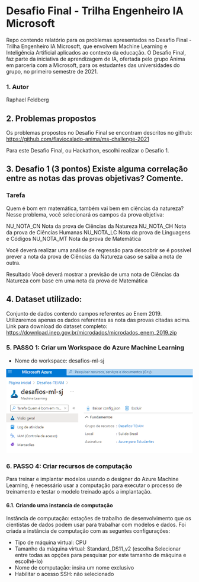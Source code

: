 # Desafio Final - Trilha Engenheiro IA Microsoft
Repo contendo relatório para os problemas apresentados no Desafio Final - Trilha Engenheiro IA Microsoft, que envolvem Machine Learning e Inteligência Artificial aplicados ao contexto da educação. O Desafio Final, faz parte da iniciativa de aprendizagem de IA, ofertada pelo grupo Ãnima em parceria com a Microsoft, para os estudantes das universidades do grupo, no primeiro semestre de 2021.

###  1. Autor
Raphael Feldberg

##  2. Problemas propostos

Os problemas propostos no Desafio Final se encontram descritos no github: https://github.com/flaviocalado-anima/ms-challenge-2021

Para este Desafio Final, ou Hackathon, escolhi realizar o Desafio 1.

## 3. Desafio 1 (3 pontos) Existe alguma correlação entre as notas das provas objetivas? Comente.

### Tarefa
Quem é bom em matemática, também vai bem em ciências da natureza? Nesse problema, você selecionará os campos da prova objetiva:

NU_NOTA_CN Nota da prova de Ciências da Natureza NU_NOTA_CH Nota da prova de Ciências Humanas NU_NOTA_LC Nota da prova de Linguagens e Códigos NU_NOTA_MT Nota da prova de Matemática

Você deverá realizar uma análise de regressão para descobrir se é possível prever a nota da prova de Ciências da Natureza caso se saiba a nota de outra.

Resultado
Você deverá mostrar a previsão de uma nota de Ciências da Natureza com base em uma nota da prova de Matemática

## 4. Dataset utilizado:
Conjunto de dados contendo campos referentes ao Enem 2019. Utilizaremos apenas os dados referentes as nota das provas citadas acima.
Link para download do dataset completo: https://download.inep.gov.br/microdados/microdados_enem_2019.zip

### 5. PASSO 1: Criar um Workspace do Azure Machine Learning
- Nome do workspace: desafios-ml-sj

![](https://github.com/RFeld1/desafios-tmia-usjt/blob/main/Images/1-grupo-de-recrusos.png)

### 6. PASSO 4: Criar recursos de computação
Para treinar e implantar modelos usando o designer do Azure Machine Learning, é necessário usar a computação para executar o processo de treinamento e testar o modelo treinado após a implantação.

####  6.1. Criando uma instancia de computação
Instãncia de computação: estações de trabalho de desenvolvimento que os cientistas de dados podem usar para trabalhar com modelos e dados.
Foi criada a instância de computação com as seguntes configurações:
- Tipo de máquina virtual: CPU
- Tamanho da máquina virtual: Standard_DS11_v2 (escolha Selecionar entre todas as opções para pesquisar por este tamanho de máquina e escolhê-lo)
- Nome de computação: insira um nome exclusivo
- Habilitar o acesso SSH: não selecionado


